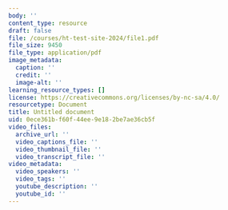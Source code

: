 ```yaml
---
body: ''
content_type: resource
draft: false
file: /courses/ht-test-site-2024/file1.pdf
file_size: 9450
file_type: application/pdf
image_metadata:
  caption: ''
  credit: ''
  image-alt: ''
learning_resource_types: []
license: https://creativecommons.org/licenses/by-nc-sa/4.0/
resourcetype: Document
title: Untitled document
uid: 0ece361b-f60f-44ee-9e18-2be7ae36cb5f
video_files:
  archive_url: ''
  video_captions_file: ''
  video_thumbnail_file: ''
  video_transcript_file: ''
video_metadata:
  video_speakers: ''
  video_tags: ''
  youtube_description: ''
  youtube_id: ''
---
```

